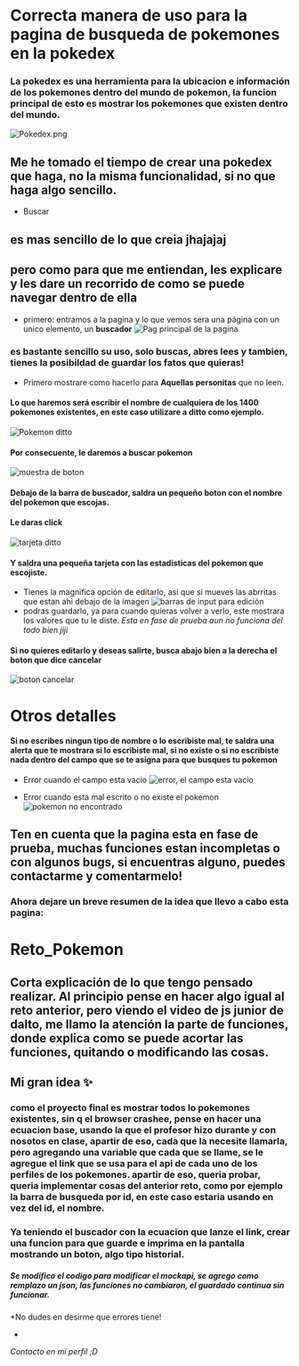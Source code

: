 # Correcta manera de uso para la pagina de busqueda de pokemones en la pokedex
### La pokedex es una herramienta para la ubicacion e información de los pokemones dentro del mundo de pokemon, la funcion principal de esto es mostrar los pokemones que existen dentro del mundo.
![Pokedex.png](image.png)

## Me he tomado el tiempo de crear una pokedex que haga, no la misma funcionalidad, si no que haga algo sencillo.
* Buscar
## es mas sencillo de lo que creia jhajajaj
## pero como para que me entiendan, les explicare y les dare un recorrido de como se puede navegar dentro de ella
* primero: entramos a la pagina y lo que vemos sera una página con un unico elemento, un **buscador**
![Pag principal de la pagina](image-1.png)

### es bastante sencillo su uso, solo buscas, abres lees y tambien, tienes la posibildad de guardar los fatos que quieras!

* Primero mostrare como hacerlo para **Aquellas personitas** que no leen.

#### Lo que haremos será escribir el nombre de cualquiera de los 1400 pokemones existentes, en este caso utilizare a ditto como ejemplo.
![Pokemon ditto](image-2.png)

#### Por consecuente, le daremos a buscar pokemon
![muestra de boton](image-3.png)
#### Debajo de la barra de buscador, saldra un pequeño boton con el nombre del pokemon que escojas.


#### Le daras click
![tarjeta ditto](image-4.png)
 
 #### Y saldra una pequeña tarjeta con las estadisticas del pokemon que escojiste.


 * Tienes la magnifica opción  de editarlo, asi que si mueves las abrritas que estan ahi debajo de la imagen
 ![barras de input para edición](image-5.png)
 * podras guardarlo, ya para cuando quieras volver a verlo, este mostrara los valores que tu le diste.
 *Esta en fase de prueba aun no funciona del todo bien jiji*
 
 #### Si no quieres editarlo y deseas salirte, busca abajo bien a la derecha el boton que dice cancelar 
 ![boton cancelar](image-6.png)

 # Otros detalles
 #### Si no escribes ningun tipo de nombre o lo escribiste mal, te saldra una alerta que te mostrara si lo escribiste mal, si no existe o si no escribiste nada dentro del campo que se te asigna para que busques tu pokemon
 
 * Error cuando el campo esta vacio
 ![error, el campo esta vacio](image-7.png)


* Error cuando esta mal escrito o no existe el pokemon
![pokemon no encontrado](image-8.png)


## Ten en cuenta que la pagina esta en fase de prueba, muchas funciones estan incompletas o con algunos bugs, si encuentras alguno, puedes contactarme y comentarmelo! 


### Ahora dejare un breve resumen de la idea que llevo a cabo esta pagina:

# Reto_Pokemon
## **Corta explicación de lo que tengo pensado realizar.** Al principio pense en hacer algo igual al reto anterior, pero viendo el video de js junior de dalto, me llamo la atención la parte de funciones, donde explica como se puede acortar las funciones, quitando o modificando las cosas.
## Mi gran idea :sparkles:
### como el proyecto final es mostrar todos lo pokemones existentes, sin q el browser crashee, pense en hacer una ecuacion base, usando la que el profesor hizo durante y con nosotos en clase, apartir de eso, cada que la necesite llamarla, pero agregando una variable que cada que se llame, se le agregue el link que se usa para el api de cada uno de los perfiles de los pokemones. apartir de eso, queria probar, queria implementar cosas del anterior reto, como por ejemplo la barra de busqueda por id, en este caso estaria usando en vez del id, el nombre.

### Ya teniendo el buscador con la ecuacion que lanze el link, crear una funcion para que guarde e imprima en la pantalla mostrando un boton, algo tipo historial.





##### Se modifico el codigo para modificar el mockapi, se agrego como remplazo un json, las funciones no cambiaron, el guardado continua sin funcionar.




*No dudes en desirme que errores tiene!

*
*Contacto en mi perfil ;D*